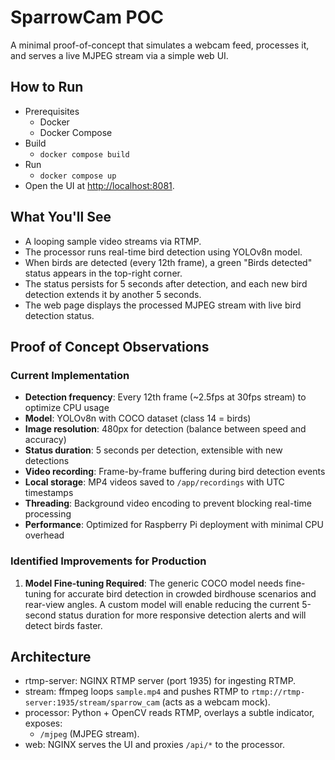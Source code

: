 # SparrowCam POC

A minimal proof-of-concept that simulates a webcam feed, processes it, and serves a live MJPEG stream via a simple web UI.

## How to Run
- Prerequisites
    - Docker
    - Docker Compose
- Build
    - `docker compose build`
- Run
    - `docker compose up`
- Open the UI at [http://localhost:8081](http://localhost:8081).

## What You'll See
- A looping sample video streams via RTMP.
- The processor runs real-time bird detection using YOLOv8n model.
- When birds are detected (every 12th frame), a green "Birds detected" status appears in the top-right corner.
- The status persists for 5 seconds after detection, and each new bird detection extends it by another 5 seconds.
- The web page displays the processed MJPEG stream with live bird detection status.

## Proof of Concept Observations

### Current Implementation
- **Detection frequency**: Every 12th frame (~2.5fps at 30fps stream) to optimize CPU usage
- **Model**: YOLOv8n with COCO dataset (class 14 = birds)
- **Image resolution**: 480px for detection (balance between speed and accuracy)
- **Status duration**: 5 seconds per detection, extensible with new detections
- **Video recording**: Frame-by-frame buffering during bird detection events
- **Local storage**: MP4 videos saved to `/app/recordings` with UTC timestamps
- **Threading**: Background video encoding to prevent blocking real-time processing
- **Performance**: Optimized for Raspberry Pi deployment with minimal CPU overhead

### Identified Improvements for Production
1. **Model Fine-tuning Required**: The generic COCO model needs fine-tuning for accurate bird detection in crowded birdhouse scenarios and rear-view angles. A custom model will enable reducing the current 5-second status duration for more responsive detection alerts and will detect birds faster.

## Architecture
- rtmp-server: NGINX RTMP server (port 1935) for ingesting RTMP.
- stream: ffmpeg loops `sample.mp4` and pushes RTMP to `rtmp://rtmp-server:1935/stream/sparrow_cam` (acts as a webcam mock).
- processor: Python + OpenCV reads RTMP, overlays a subtle indicator, exposes:
  - `/mjpeg` (MJPEG stream).
- web: NGINX serves the UI and proxies `/api/*` to the processor.
